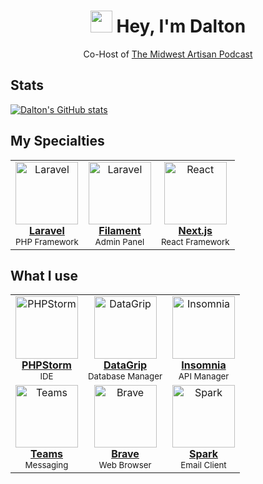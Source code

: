 <h1 align="center"><img src="https://media.giphy.com/media/hvRJCLFzcasrR4ia7z/giphy.gif" width="35"> Hey, I'm Dalton</h1>

<p align="center">
Co-Host of <a href="https://the-midwest-artisan.transistor.fm/">The Midwest Artisan Podcast</a>
</p>

## Stats

[![Dalton's GitHub stats](https://github-readme-stats.vercel.app/api?username=DaltonMcCleery&show_icons=true&hide_border=false&theme=tokyonight&count_private=true&hide_title=false)](https://github.com/anuraghazra/github-readme-stats)

## My Specialties

<table>
  <tr>
    <td align="center">
      <a href="https://laravel.com">
        <img src="https://avatars3.githubusercontent.com/u/958072?s=200&v=4" width="100px;" alt="Laravel"/><br/>
        <b>Laravel</b><br/>
      </a>
      <sub>PHP Framework</sub><br/>
    </td>
    <td align="center">
      <a href="https://filamentphp.com">
        <img src="https://avatars.githubusercontent.com/u/64450473?s=200&v=4" width="100px;" alt="Laravel"/><br/>
        <b>Filament</b><br/>
      </a>
      <sub>Admin Panel</sub><br/>
    </td>
    <td align="center">
      <a href="https://nextjs.org">
        <img src="https://daltonmccleery.com/react-logo.svg" width="100px;" alt="React"/><br/>
        <b>Next.js</b><br/>
      </a>
      <sub>React Framework</sub><br/>
    </td>
  </tr>
</table>

## What I use

<table>
  <tr>
    <td align="center">
      <a href="https://www.jetbrains.com/phpstorm">
        <img src="https://user-images.githubusercontent.com/5023924/88967662-bfd99080-d273-11ea-998f-8284c31b61db.png" width="100px;" alt="PHPStorm"/><br/>
        <b>PHPStorm</b><br/>
      </a>
      <sub>IDE</sub><br/>
    </td>
    <td align="center">
      <a href="https://www.jetbrains.com/datagrip">
        <img src="https://avatars.githubusercontent.com/u/878437?s=200&v=4" width="100px;" alt="DataGrip"/><br/>
        <b>DataGrip</b><br/>
      </a>
      <sub>Database Manager</sub><br/>
    </td>
    <td align="center">
      <a href="https://insomnia.rest">
        <img src="https://insomnia.rest/images/insomnia-logo-bug.svg" width="100px;" alt="Insomnia"/><br/>
        <b>Insomnia</b><br/>
      </a>
      <sub>API Manager</sub><br/>
    </td>
  </tr>
  <tr> 
    <td align="center">
      <a href="https://teams.live.com">
        <img src="https://statics.teams.cdn.live.net/evergreen-assets/gather/images/teams-logo.svg" width="100px;" alt="Teams"/><br/>
        <b>Teams</b><br/>
      </a>
      <sub>Messaging</sub><br/>
    </td>
    <td align="center">
      <a href="https://brave.com">
        <img src="https://avatars1.githubusercontent.com/u/12301619?s=200&v=4" width="100px;" alt="Brave"/><br/>
        <b>Brave</b><br/>
      </a>
      <sub>Web Browser</sub><br/>
    </td>
    <td align="center">
      <a href="https://sparkmailapp.com">
        <img src="https://upload.wikimedia.org/wikipedia/commons/thumb/c/c2/Spark_App_Logo.svg/1200px-Spark_App_Logo.svg.png" width="100px;" alt="Spark"/><br/>
        <b>Spark</b><br/>
      </a>
      <sub>Email Client</sub><br/>
    </td>
  </tr>
</table>
